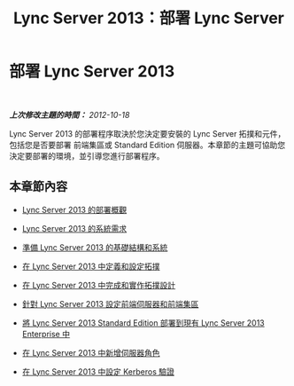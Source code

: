 ﻿---
title: Lync Server 2013：部署 Lync Server
TOCTitle: 部署 Lync Server 2013
ms:assetid: b76795a4-4e71-4c70-a5c0-d1197fa8028c
ms:mtpsurl: https://technet.microsoft.com/zh-tw/library/Gg412892(v=OCS.15)
ms:contentKeyID: 49292093
ms.date: 08/24/2015
mtps_version: v=OCS.15
ms.translationtype: HT
---

# 部署 Lync Server 2013

 

_**上次修改主題的時間：** 2012-10-18_

Lync Server 2013 的部署程序取決於您決定要安裝的 Lync Server 拓撲和元件，包括您是否要部署 前端集區或 Standard Edition 伺服器。本章節的主題可協助您決定要部署的環境，並引導您進行部署程序。

## 本章節內容

  - [Lync Server 2013 的部署概觀](lync-server-2013-deployment-overview.md)

  - [Lync Server 2013 的系統需求](lync-server-2013-system-requirements.md)

  - [準備 Lync Server 2013 的基礎結構和系統](lync-server-2013-preparing-the-infrastructure-and-systems.md)

  - [在 Lync Server 2013 中定義和設定拓撲](lync-server-2013-defining-and-configuring-the-topology.md)

  - [在 Lync Server 2013 中完成和實作拓撲設計](lync-server-2013-finalizing-and-implementing-the-topology-design.md)

  - [針對 Lync Server 2013 設定前端伺服器和前端集區](lync-server-2013-setting-up-front-end-servers-and-front-end-pools.md)

  - [將 Lync Server 2013 Standard Edition 部署到現有 Lync Server 2013 Enterprise 中](lync-server-2013-deploying-lync-server-2013-standard-edition-into-an-existing-lync-server-2013-enterprise.md)

  - [在 Lync Server 2013 中新增伺服器角色](lync-server-2013-adding-server-roles.md)

  - [在 Lync Server 2013 中設定 Kerberos 驗證](lync-server-2013-setting-up-kerberos-authentication.md)

